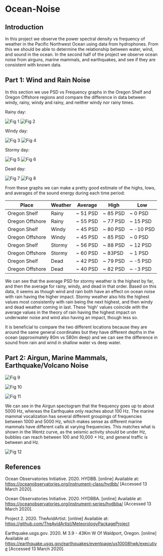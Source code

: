 # Ocean-Noise

## Introduction

In this project we observe the power spectral density vs frequency of weather in the Pacific Northwest Ocean using data from hydrophones.  From this we should be able to determine the relationship between water, wind, and sound in the ocean. In the second half of the project we observe ocean noise from airguns, marine mammals, and earthquakes, and see if they are consistent with known data.



## Part 1: Wind and Rain Noise

In this section we use PSD vs Frequency graphs in the Oregon Shelf and Oregon Offshore regions and compare the difference in data between windy, rainy, windy and rainy, and neither windy nor rainy times.


Rainy day:

![Fig 1](https://github.com/TheAvidArtist/Ocean-Noise/blob/master/ShelfRainy.png)
![Fig 2](https://github.com/TheAvidArtist/Ocean-Noise/blob/master/OffshoreRainy.png)



Windy day:

![Fig 3](https://github.com/TheAvidArtist/Ocean-Noise/blob/master/ShelfWindy.png)
![Fig 4](https://github.com/TheAvidArtist/Ocean-Noise/blob/master/OffshoreWindy.png)



Stormy day:

![Fig 5](https://github.com/TheAvidArtist/Ocean-Noise/blob/master/ShelfStormy.png)
![Fig 6](https://github.com/TheAvidArtist/Ocean-Noise/blob/master/OffshoreStormy.png)



Dead day:

![Fig 7](https://github.com/TheAvidArtist/Ocean-Noise/blob/master/ShelfDead.png)
![Fig 8](https://github.com/TheAvidArtist/Ocean-Noise/blob/master/OffshoreDead.png)



From these graphs we can make a pretty good estimate of the highs, lows, and averages of the sound energy during each time period:

| Place | Weather | Average | High | Low |
| ----- | ------- | ------- | ---- | --- |
| Oregon Shelf  | Rainy  | ~ 51 PSD | ~ 85 PSD | ~ 0 PSD |
| Oregon Offshore  | Rainy  | ~ 55 PSD | ~ 77 PSD | ~ 15 PSD |
| Oregon Shelf  | Windy  | ~ 45 PSD | ~ 80 PSD | ~ -10 PSD |
| Oregon Offshore  | Windy  | ~ 45 PSD | ~ 85 PSD | ~ 0 PSD |
| Oregon Shelf  | Stormy  | ~ 56 PSD | ~ 88 PSD | ~ 12 PSD |
| Oregon Offshore  | Stormy  | ~ 60 PSD | ~ 83PSD | ~ 1 PSD |
| Oregon Shelf  | Dead  | ~ 42 PSD | ~ 79 PSD | ~ -5 PSD |
| Oregon Offshore  | Dead  | ~ 40 PSD | ~ 82 PSD | ~ -3 PSD |


We can see that the average PSD for stormy weather is the highest by far, and then the average for rainy, windy, and dead in that order.  Based on this data, it seems as though wind and rain both have an effect on ocean noise with rain having the higher impact.  Stormy weather also hits the highest values most consistently with rain being the next highest, and then windy and dead weather coming in last.  These 'high' values coincide with the average values in the theory of rain having the highest impact on underwater noise and wind also having an impact, though less so.

It is beneficial to compare the two different locations because they are around the same general coordinates but they have different depths in the ocean (approximately 80m vs 580m deep) and we can see the difference in sound from rain and wind in shallow water vs deep water.



## Part 2: Airgun, Marine Mammals, Earthquake/Volcano Noise


![Fig 9](https://github.com/TheAvidArtist/Ocean-Noise/blob/master/AirgunSpectogram.png)

![Fig 10](https://github.com/TheAvidArtist/Ocean-Noise/blob/master/MammalCallSpectogram.png)

![Fig 11](https://github.com/TheAvidArtist/Ocean-Noise/blob/master/EarthquakeSpectogram.png)


We can see in the Airgun spectogram that the frequency goes up to about 5000 Hz, whereas the Earthquake only reaches about 100 Hz.  The marine mammal vocalization has several different groupings of frequencies between 1000 and 5000 Hz, which makes sense as different marine mammals have different calls at varying frequencies. This matches what is shown in the Wentz curve, as the seismic activity should be under Hz, bubbles can reach between 100 and 10,000 + Hz, and general traffic is between and Hz.

![Fig 12](https://github.com/TheAvidArtist/Ocean-Noise/blob/master/WentzCurve.PNG)


## References


Ocean Observatories Initiative. 2020. HYDBB. [online] Available at: https://oceanobservatories.org/instrument-class/hydbb/ [Accessed 13 March 2020].

Ocean Observatories Initiative. 2020. HYDBBA. [online] Available at: https://oceanobservatories.org/instrument-series/hydbba/ [Accessed 13 March 2020].

Project 2. 2020. TheAvidArtist. [online] Available at: https://github.com/TheAvidArtist/MeteorologyPackageProject

Earthquake.usgs.gov. 2020. M 3.9 - 43Km W Of Waldport, Oregon. [online] Available at: https://earthquake.usgs.gov/earthquakes/eventpage/us10008hwk/executive [Accessed 13 March 2020].
